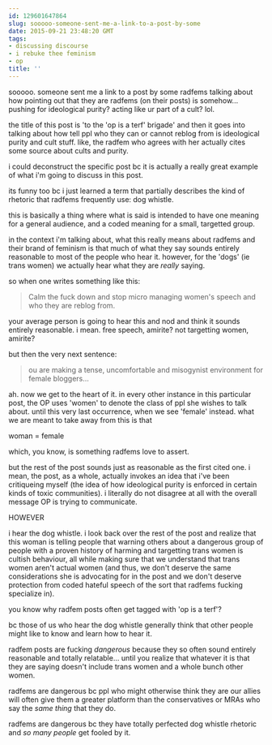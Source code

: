 ```yaml
---
id: 129601647864
slug: sooooo-someone-sent-me-a-link-to-a-post-by-some
date: 2015-09-21 23:48:20 GMT
tags:
- discussing discourse
- i rebuke thee feminism
- op
title: ''
---
```

sooooo. someone sent me a link to a post by some radfems talking about how pointing out that they are radfems (on their posts) is somehow... pushing for ideological purity? acting like ur part of a cult? lol.

the title of this post is 'to the 'op is a terf' brigade' and then it goes into talking about how tell ppl who they can or cannot reblog from is ideological purity and cult stuff. like, the radfem who agrees with her actually cites some source about cults and purity. 

i could deconstruct the specific post bc it is actually a really great example of what i'm going to discuss in this post. 

its funny too bc i just learned a term that partially describes the kind of rhetoric that radfems frequently use: dog whistle.

this is basically a thing where what is said is intended to have one meaning for a general audience, and a coded meaning for a small, targetted group.

in the context i'm talking about, what this really means about radfems and their brand of feminism is that much of what they say sounds entirely reasonable to most of the people who hear it. however, for the 'dogs' (ie trans women) we actually hear what they are _really_ saying.

so when one writes something like this:

> Calm the fuck down and stop micro managing women's speech and who they are reblog from.

your average person is going to hear this and nod and think it sounds entirely reasonable. i mean. free speech, amirite? not targetting women, amirite?

but then the very next sentence:

> ou are making a tense, uncomfortable and misogynist environment for female bloggers...

ah. now we get to the heart of it. in every other instance in this particular post, the OP uses 'women' to denote the class of ppl she wishes to talk about. until this very last occurrence, when we see 'female' instead. what we are meant to take away from this is that 

woman = female

which, you know, is something radfems love to assert.

but the rest of the post sounds just as reasonable as the first cited one. i mean, the post, as a whole, actually invokes an idea that i've been critiqueing myself (the idea of how ideological purity is enforced in certain kinds of toxic communities). i literally do not disagree at all with the overall message OP is trying to communicate.

HOWEVER

i hear the dog whistle. i look back over the rest of the post and realize that this woman is telling people that warning others about a dangerous group of people with a proven history of harming and targetting trans women is cultish behaviour, all while making sure that we understand that trans women aren't actual women (and thus, we don't deserve the same considerations she is advocating for in the post and we don't deserve protection from coded hateful speech of the sort that radfems fucking specialize in).

you know why radfem posts often get tagged with 'op is a terf'?

bc those of us who hear the dog whistle generally think that other people might like to know and learn how to hear it.

radfem posts are fucking _dangerous_ because they so often sound entirely reasonable and totally relatable... until you realize that whatever it is that they are saying doesn't include trans women and a whole bunch other women. 

radfems are dangerous bc ppl who might otherwise think they are our allies will often give them a greater platform than the conservatives or MRAs who say the _same thing_ that they do. 

radfems are dangerous bc they have totally perfected dog whistle rhetoric and _so many people_ get fooled by it.